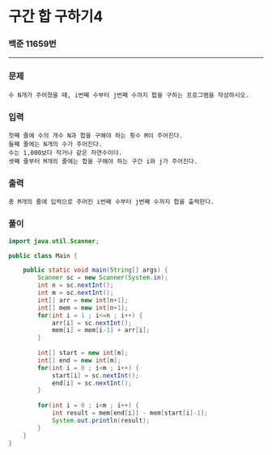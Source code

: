 # 구간 합 구하기4

### 백준 11659번

-------


### 문제

    수 N개가 주어졌을 때, i번째 수부터 j번째 수까지 합을 구하는 프로그램을 작성하시오.

### 입력

    첫째 줄에 수의 개수 N과 합을 구해야 하는 횟수 M이 주어진다. 
    둘째 줄에는 N개의 수가 주어진다. 
    수는 1,000보다 작거나 같은 자연수이다. 
    셋째 줄부터 M개의 줄에는 합을 구해야 하는 구간 i와 j가 주어진다.

### 출력

    총 M개의 줄에 입력으로 주어진 i번째 수부터 j번째 수까지 합을 출력한다.

### 풀이

```java
import java.util.Scanner;

public class Main {

	public static void main(String[] args) {
		Scanner sc = new Scanner(System.in);
		int n = sc.nextInt();
		int m = sc.nextInt();
		int[] arr = new int[n+1];
		int[] mem = new int[n+1];
		for(int i = 1 ; i<=n ; i++) {
			arr[i] = sc.nextInt();
			mem[i] = mem[i-1] + arr[i];
		}
		
		int[] start = new int[m];
		int[] end = new int[m];
		for(int i = 0 ; i<m ; i++) {
			start[i] = sc.nextInt();
			end[i] = sc.nextInt();
		}
		
		for(int i = 0 ; i<m ; i++) {
			int result = mem[end[i]] - mem[start[i]-1];
			System.out.println(result);
		}
	}
}
```